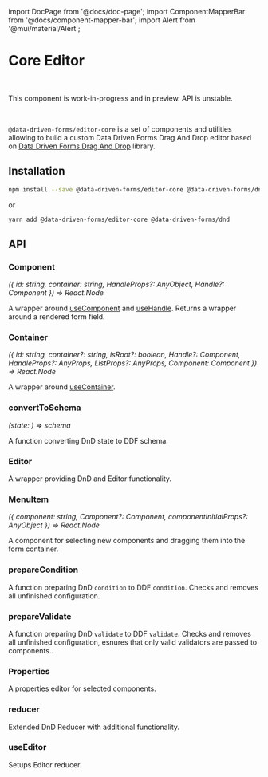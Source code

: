 import DocPage from '@docs/doc-page';
import ComponentMapperBar from '@docs/component-mapper-bar';
import Alert from '@mui/material/Alert';

<DocPage>

# Core Editor

<ComponentMapperBar prefix="mui" github="https://github.com/data-driven-forms/editor/tree/main/packages/editor-core" npm="https://www.npmjs.com/package/@data-driven-forms%2Feditor-core" npmSvg="https://badge.fury.io/js/@data-driven-forms%2Feditor-core.svg" />

<br />

<Alert severity="warning">This component is work-in-progress and in preview. API is unstable.</Alert>

<br />

`@data-driven-forms/editor-core` is a set of components and utilities allowing to build a custom Data Driven Forms Drag And Drop editor based on [Data Driven Forms Drag And Drop](/editor/dnd) library.

## Installation

```bash
npm install --save @data-driven-forms/editor-core @data-driven-forms/dnd
```
or
```bash
yarn add @data-driven-forms/editor-core @data-driven-forms/dnd
```

## API

### Component

*(&#123; id: string, container: string, HandleProps?: AnyObject, Handle?: Component &#125;) => React.Node*

A wrapper around [useComponent](/editor/dnd#usecomponent) and [useHandle](/editor/dnd#usehandle). Returns a wrapper around a rendered form field.

### Container

*(&#123; id: string, container?: string, isRoot?: boolean, Handle?: Component, HandleProps?: AnyProps, ListProps?: AnyProps, Component: Component &#125;) => React.Node*

A wrapper around [useContainer](/editor/dnd#usecontainer).

### convertToSchema

*(state: ) => schema*

A function converting DnD state to DDF schema.

### Editor

A wrapper providing DnD and Editor functionality.

### MenuItem

*(&#123; component: string, Component?: Component, componentInitialProps?: AnyObject &#125;) => React.Node*

A component for selecting new components and dragging them into the form container.

### prepareCondition

A function preparing DnD `condition` to DDF `condition`. Checks and removes all unfinished configuration.

### prepareValidate

A function preparing DnD `validate` to DDF `validate`. Checks and removes all unfinished configuration, esnures that only valid validators are passed to components..

### Properties

A properties editor for selected components.

### reducer

Extended DnD Reducer with additional functionality.

### useEditor

Setups Editor reducer.

</DocPage>